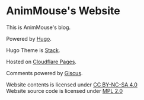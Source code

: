 # AnimMouse's Website
This is AnimMouse's blog.

Powered by [Hugo](https://gohugo.io).

Hugo Theme is [Stack](https://github.com/CaiJimmy/hugo-theme-stack).

Hosted on [Cloudflare Pages](https://pages.cloudflare.com).

Comments powered by [Giscus](https://giscus.app).

Website contents is licensed under [CC BY-NC-SA 4.0](https://creativecommons.org/licenses/by-nc-sa/4.0/)\
Website source code is licensed under [MPL 2.0](https://www.mozilla.org/en-US/MPL/2.0/)